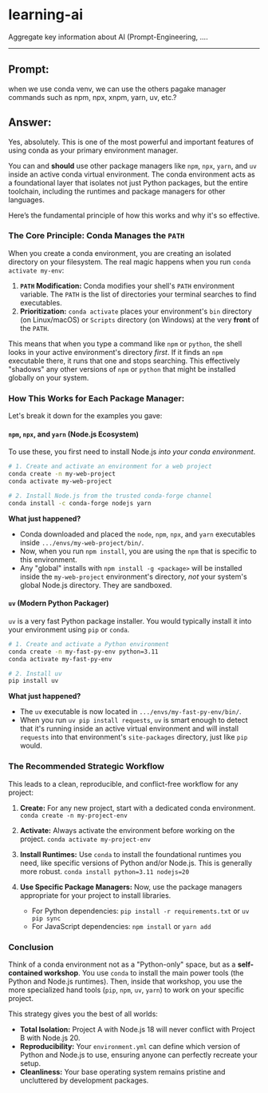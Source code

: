 # learning-ai
Aggregate key information about AI (Prompt-Engineering, ....


---  

## Prompt:  
when we use conda venv, we can use the others pagake manager commands such as npm, npx, xnpm, yarn, uv, etc.?

## Answer:  

Yes, absolutely. This is one of the most powerful and important features of using conda as your primary environment manager.

You can and **should** use other package managers like `npm`, `npx`, `yarn`, and `uv` inside an active conda virtual environment. The conda environment acts as a foundational layer that isolates not just Python packages, but the entire toolchain, including the runtimes and package managers for other languages.

Here’s the fundamental principle of how this works and why it's so effective.

### The Core Principle: Conda Manages the `PATH`

When you create a conda environment, you are creating an isolated directory on your filesystem. The real magic happens when you run `conda activate my-env`:

1.  **`PATH` Modification:** Conda modifies your shell's `PATH` environment variable. The `PATH` is the list of directories your terminal searches to find executables.
2.  **Prioritization:** `conda activate` places your environment's `bin` directory (on Linux/macOS) or `Scripts` directory (on Windows) at the very **front** of the `PATH`.

This means that when you type a command like `npm` or `python`, the shell looks in your active environment's directory *first*. If it finds an `npm` executable there, it runs that one and stops searching. This effectively "shadows" any other versions of `npm` or `python` that might be installed globally on your system.

### How This Works for Each Package Manager:

Let's break it down for the examples you gave:

#### `npm`, `npx`, and `yarn` (Node.js Ecosystem)

To use these, you first need to install Node.js *into your conda environment*.

```bash
# 1. Create and activate an environment for a web project
conda create -n my-web-project
conda activate my-web-project

# 2. Install Node.js from the trusted conda-forge channel
conda install -c conda-forge nodejs yarn
```

**What just happened?**
*   Conda downloaded and placed the `node`, `npm`, `npx`, and `yarn` executables inside `.../envs/my-web-project/bin/`.
*   Now, when you run `npm install`, you are using the `npm` that is specific to this environment.
*   Any "global" installs with `npm install -g <package>` will be installed inside the `my-web-project` environment's directory, *not* your system's global Node.js directory. They are sandboxed.

#### `uv` (Modern Python Packager)

`uv` is a very fast Python package installer. You would typically install it into your environment using `pip` or `conda`.

```bash
# 1. Create and activate a Python environment
conda create -n my-fast-py-env python=3.11
conda activate my-fast-py-env

# 2. Install uv
pip install uv
```

**What just happened?**
*   The `uv` executable is now located in `.../envs/my-fast-py-env/bin/`.
*   When you run `uv pip install requests`, `uv` is smart enough to detect that it's running inside an active virtual environment and will install `requests` into that environment's `site-packages` directory, just like `pip` would.

### The Recommended Strategic Workflow

This leads to a clean, reproducible, and conflict-free workflow for any project:

1.  **Create:** For any new project, start with a dedicated conda environment.
    `conda create -n my-project-env`

2.  **Activate:** Always activate the environment before working on the project.
    `conda activate my-project-env`

3.  **Install Runtimes:** Use `conda` to install the foundational runtimes you need, like specific versions of Python and/or Node.js. This is generally more robust.
    `conda install python=3.11 nodejs=20`

4.  **Use Specific Package Managers:** Now, use the package managers appropriate for your project to install libraries.
    *   For Python dependencies: `pip install -r requirements.txt` or `uv pip sync`
    *   For JavaScript dependencies: `npm install` or `yarn add`

### Conclusion

Think of a conda environment not as a "Python-only" space, but as a **self-contained workshop**. You use `conda` to install the main power tools (the Python and Node.js runtimes). Then, inside that workshop, you use the more specialized hand tools (`pip`, `npm`, `uv`, `yarn`) to work on your specific project.

This strategy gives you the best of all worlds:
*   **Total Isolation:** Project A with Node.js 18 will never conflict with Project B with Node.js 20.
*   **Reproducibility:** Your `environment.yml` can define which version of Python and Node.js to use, ensuring anyone can perfectly recreate your setup.
*   **Cleanliness:** Your base operating system remains pristine and uncluttered by development packages.
